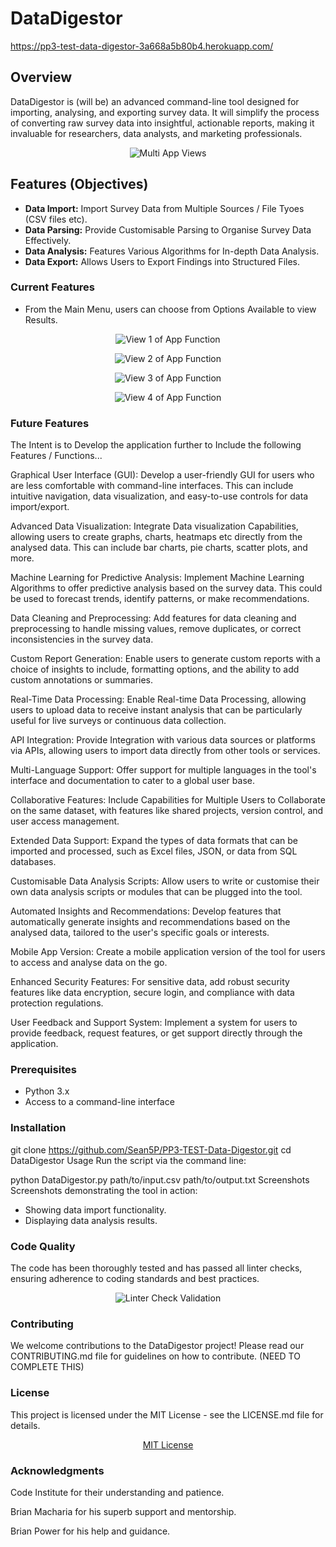 # DataDigestor
https://pp3-test-data-digestor-3a668a5b80b4.herokuapp.com/



## Overview
DataDigestor is (will be) an advanced command-line tool designed for importing, analysing, and exporting survey data.
It will simplify the process of converting raw survey data into insightful, actionable reports, making it invaluable for researchers, data analysts, and marketing professionals.

<p align="center">
  <img src="README Assets/Multi App View 1.png" alt="Multi App Views"/>
</p>



## Features (Objectives)
- **Data Import:** Import Survey Data from Multiple Sources / File Tyoes (CSV files etc).
- **Data Parsing:** Provide Customisable Parsing to Organise Survey Data Effectively.
- **Data Analysis:** Features Various Algorithms for In-depth Data Analysis.
- **Data Export:** Allows Users to Export Findings into Structured Files.

### Current Features
* From the Main Menu, users can choose from Options Available to view Results.

<p align="center">
  <img src="README Assets/PP3 Demo 1.png" alt="View 1 of App Function"/>
</p>

<p align="center">
  <img src="README Assets/PP3 Demo 2.png" alt="View 2 of App Function"/>
</p>

<p align="center">
  <img src="README Assets/PP3 Demo 3.png" alt="View 3 of App Function"/>
</p>

<p align="center">
  <img src="README Assets/PP3 Demo 4.png" alt="View 4 of App Function"/>
</p>

### Future Features
The Intent is to Develop the application further to Include the following Features / Functions... 

Graphical User Interface (GUI):
Develop a user-friendly GUI for users who are less comfortable with command-line interfaces. This can include intuitive navigation, data visualization, and easy-to-use controls for data import/export.

Advanced Data Visualization:
Integrate Data visualization Capabilities, allowing users to create graphs, charts, heatmaps etc directly from the analysed data. This can include bar charts, pie charts, scatter plots, and more.

Machine Learning for Predictive Analysis:
Implement Machine Learning Algorithms to offer predictive analysis based on the survey data. This could be used to forecast trends, identify patterns, or make recommendations.

Data Cleaning and Preprocessing:
Add features for data cleaning and preprocessing to handle missing values, remove duplicates, or correct inconsistencies in the survey data.

Custom Report Generation:
Enable users to generate custom reports with a choice of insights to include, formatting options, and the ability to add custom annotations or summaries.

Real-Time Data Processing:
Enable Real-time Data Processing, allowing users to upload data to receive instant analysis that can be particularly useful for live surveys or continuous data collection.

API Integration:
Provide Integration with various data sources or platforms via APIs, allowing users to import data directly from other tools or services.

Multi-Language Support:
Offer support for multiple languages in the tool's interface and documentation to cater to a global user base.

Collaborative Features:
Include Capabilities for Multiple Users to Collaborate on the same dataset, with features like shared projects, version control, and user access management.

Extended Data Support:
Expand the types of data formats that can be imported and processed, such as Excel files, JSON, or data from SQL databases.

Customisable Data Analysis Scripts:
Allow users to write or customise their own data analysis scripts or modules that can be plugged into the tool.

Automated Insights and Recommendations:
Develop features that automatically generate insights and recommendations based on the analysed data, tailored to the user's specific goals or interests.

Mobile App Version:
Create a mobile application version of the tool for users to access and analyse data on the go.

Enhanced Security Features:
For sensitive data, add robust security features like data encryption, secure login, and compliance with data protection regulations.

User Feedback and Support System:
Implement a system for users to provide feedback, request features, or get support directly through the application.



### Prerequisites
- Python 3.x
- Access to a command-line interface



### Installation
git clone https://github.com/Sean5P/PP3-TEST-Data-Digestor.git
cd DataDigestor
Usage
Run the script via the command line:

python DataDigestor.py path/to/input.csv path/to/output.txt
Screenshots
Screenshots demonstrating the tool in action:

 - Showing data import functionality.
 - Displaying data analysis results.



### Code Quality
The code has been thoroughly tested and has passed all linter checks, ensuring adherence to coding standards and best practices.

<p align="center">
  <img src="README Assets/PP3 Linter Check.png" alt="Linter Check Validation"/>
</p>



### Contributing
We welcome contributions to the DataDigestor project!
Please read our CONTRIBUTING.md file for guidelines on how to contribute. (NEED TO COMPLETE THIS)



### License
This project is licensed under the MIT License - see the LICENSE.md file for details.

<p align="center">
  <a href="README Assets/MIT License.txt" alt="MIT License Document">MIT License</a>
</p>



### Acknowledgments
Code Institute for their understanding and patience.

Brian Macharia for his superb support and mentorship.

Brian Power for his help and guidance.




